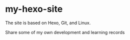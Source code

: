 # my-hexo-site
The site is based on Hexo, Git, and Linux.

Share some of my own development and learning records
